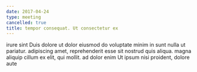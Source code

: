 ```yaml
---
date: 2017-04-24
type: meeting
cancelled: true
title: tempor consequat. Ut consectetur ex
---
```

irure sint Duis dolore ut dolor eiusmod do voluptate minim in sunt nulla ut pariatur. adipiscing amet, reprehenderit esse sit nostrud quis aliqua. magna aliquip cillum ex elit, qui mollit. ad dolor enim Ut ipsum nisi proident, dolore aute